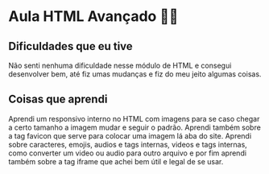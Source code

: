 # Aula HTML Avançado 👨‍🎓
## Dificuldades que eu tive
Não senti nenhuma dificuldade nesse módulo de HTML e consegui desenvolver bem, até fiz umas mudanças e fiz do meu jeito algumas coisas. 
## Coisas que aprendi
Aprendi um responsivo interno no HTML com imagens para se caso chegar a certo tamanho a imagem mudar e seguir o padrão. Aprendi também sobre a tag favicon que serve para colocar uma imagem lá aba do site. Aprendi sobre caracteres, emojis, audios e tags internas, videos e tags internas, como converter um video ou audio para outro arquivo e por fim aprendi também sobre a tag iframe que achei bem útil e legal de se usar. 
